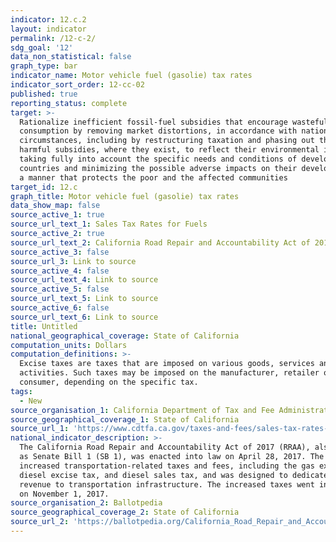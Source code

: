 ```yaml
---
indicator: 12.c.2
layout: indicator
permalink: /12-c-2/
sdg_goal: '12'
data_non_statistical: false
graph_type: bar
indicator_name: Motor vehicle fuel (gasolie) tax rates
indicator_sort_order: 12-cc-02
published: true
reporting_status: complete
target: >-
  Rationalize inefficient fossil-fuel subsidies that encourage wasteful
  consumption by removing market distortions, in accordance with national
  circumstances, including by restructuring taxation and phasing out those
  harmful subsidies, where they exist, to reflect their environmental impacts,
  taking fully into account the specific needs and conditions of developing
  countries and minimizing the possible adverse impacts on their development in
  a manner that protects the poor and the affected communities
target_id: 12.c
graph_title: Motor vehicle fuel (gasolie) tax rates
data_show_map: false
source_active_1: true
source_url_text_1: Sales Tax Rates for Fuels
source_active_2: true
source_url_text_2: California Road Repair and Accountability Act of 2017
source_active_3: false
source_url_3: Link to source
source_active_4: false
source_url_text_4: Link to source
source_active_5: false
source_url_text_5: Link to source
source_active_6: false
source_url_text_6: Link to source
title: Untitled
national_geographical_coverage: State of California
computation_units: Dollars
computation_definitions: >-
  Excise taxes are taxes that are imposed on various goods, services and
  activities. Such taxes may be imposed on the manufacturer, retailer or
  consumer, depending on the specific tax.
tags:
  - New
source_organisation_1: California Department of Tax and Fee Administration
source_geographical_coverage_1: State of California
source_url_1: 'https://www.cdtfa.ca.gov/taxes-and-fees/sales-tax-rates-for-fuels.htm'
national_indicator_description: >-
  The California Road Repair and Accountability Act of 2017 (RRAA), also known
  as Senate Bill 1 (SB 1), was enacted into law on April 28, 2017. The RRAA
  increased transportation-related taxes and fees, including the gas excise tax,
  diesel excise tax, and diesel sales tax, and was designed to dedicate the
  revenue to transportation infrastructure. The increased taxes went into effect
  on November 1, 2017.
source_organisation_2: Ballotpedia
source_geographical_coverage_2: State of California
source_url_2: 'https://ballotpedia.org/California_Road_Repair_and_Accountability_Act_of_2017'
---
```

